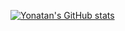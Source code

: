 [![Yonatan's GitHub stats](https://github-readme-stats.vercel.app/api?username=yonatan895)](https://github.com/yonatan895/github-readme-stats)
